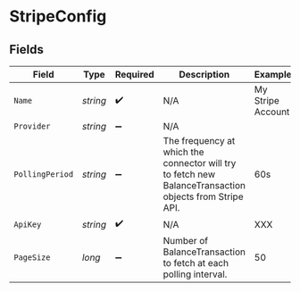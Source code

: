 # StripeConfig


## Fields

| Field                                                                                                   | Type                                                                                                    | Required                                                                                                | Description                                                                                             | Example                                                                                                 |
| ------------------------------------------------------------------------------------------------------- | ------------------------------------------------------------------------------------------------------- | ------------------------------------------------------------------------------------------------------- | ------------------------------------------------------------------------------------------------------- | ------------------------------------------------------------------------------------------------------- |
| `Name`                                                                                                  | *string*                                                                                                | :heavy_check_mark:                                                                                      | N/A                                                                                                     | My Stripe Account                                                                                       |
| `Provider`                                                                                              | *string*                                                                                                | :heavy_minus_sign:                                                                                      | N/A                                                                                                     |                                                                                                         |
| `PollingPeriod`                                                                                         | *string*                                                                                                | :heavy_minus_sign:                                                                                      | The frequency at which the connector will try to fetch new BalanceTransaction objects from Stripe API.<br/> | 60s                                                                                                     |
| `ApiKey`                                                                                                | *string*                                                                                                | :heavy_check_mark:                                                                                      | N/A                                                                                                     | XXX                                                                                                     |
| `PageSize`                                                                                              | *long*                                                                                                  | :heavy_minus_sign:                                                                                      | Number of BalanceTransaction to fetch at each polling interval.<br/>                                    | 50                                                                                                      |